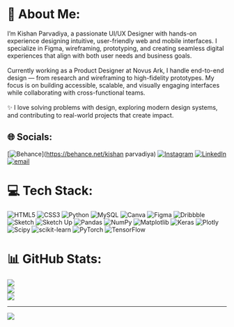 # 💫 About Me:
I’m Kishan Parvadiya, a passionate UI/UX Designer with hands-on experience designing intuitive, user-friendly web and mobile interfaces. I specialize in Figma, wireframing, prototyping, and creating seamless digital experiences that align with both user needs and business goals.<br><br>Currently working as a Product Designer at Novus Ark, I handle end-to-end design — from research and wireframing to high-fidelity prototypes. My focus is on building accessible, scalable, and visually engaging interfaces while collaborating with cross-functional teams.<br><br>✨ I love solving problems with design, exploring modern design systems, and contributing to real-world projects that create impact.


## 🌐 Socials:
[![Behance](https://img.shields.io/badge/Behance-1769ff?logo=behance&logoColor=white)](https://behance.net/kishan parvadiya) [![Instagram](https://img.shields.io/badge/Instagram-%23E4405F.svg?logo=Instagram&logoColor=white)](https://instagram.com/i_m_kishan6) [![LinkedIn](https://img.shields.io/badge/LinkedIn-%230077B5.svg?logo=linkedin&logoColor=white)](https://linkedin.com/in/kishan-parvadiya-593120268) [![email](https://img.shields.io/badge/Email-D14836?logo=gmail&logoColor=white)](mailto:kishanpatel486630@gmail.com) 

# 💻 Tech Stack:
![HTML5](https://img.shields.io/badge/html5-%23E34F26.svg?style=for-the-badge&logo=html5&logoColor=white) ![CSS3](https://img.shields.io/badge/css3-%231572B6.svg?style=for-the-badge&logo=css3&logoColor=white) ![Python](https://img.shields.io/badge/python-3670A0?style=for-the-badge&logo=python&logoColor=ffdd54) ![MySQL](https://img.shields.io/badge/mysql-4479A1.svg?style=for-the-badge&logo=mysql&logoColor=white) ![Canva](https://img.shields.io/badge/Canva-%2300C4CC.svg?style=for-the-badge&logo=Canva&logoColor=white) ![Figma](https://img.shields.io/badge/figma-%23F24E1E.svg?style=for-the-badge&logo=figma&logoColor=white) ![Dribbble](https://img.shields.io/badge/Dribbble-EA4C89?style=for-the-badge&logo=dribbble&logoColor=white) ![Sketch](https://img.shields.io/badge/Sketch-FFB387?style=for-the-badge&logo=sketch&logoColor=black) ![Sketch Up](https://img.shields.io/badge/SketchUp-005F9E?style=for-the-badge&logo=sketchup&logoColor=white) ![Pandas](https://img.shields.io/badge/pandas-%23150458.svg?style=for-the-badge&logo=pandas&logoColor=white) ![NumPy](https://img.shields.io/badge/numpy-%23013243.svg?style=for-the-badge&logo=numpy&logoColor=white) ![Matplotlib](https://img.shields.io/badge/Matplotlib-%23ffffff.svg?style=for-the-badge&logo=Matplotlib&logoColor=black) ![Keras](https://img.shields.io/badge/Keras-%23D00000.svg?style=for-the-badge&logo=Keras&logoColor=white) ![Plotly](https://img.shields.io/badge/Plotly-%233F4F75.svg?style=for-the-badge&logo=plotly&logoColor=white) ![Scipy](https://img.shields.io/badge/SciPy-%230C55A5.svg?style=for-the-badge&logo=scipy&logoColor=%white) ![scikit-learn](https://img.shields.io/badge/scikit--learn-%23F7931E.svg?style=for-the-badge&logo=scikit-learn&logoColor=white) ![PyTorch](https://img.shields.io/badge/PyTorch-%23EE4C2C.svg?style=for-the-badge&logo=PyTorch&logoColor=white) ![TensorFlow](https://img.shields.io/badge/TensorFlow-%23FF6F00.svg?style=for-the-badge&logo=TensorFlow&logoColor=white)
# 📊 GitHub Stats:
![](https://github-readme-stats.vercel.app/api?username=kishanpatel486630&theme=dark&hide_border=false&include_all_commits=false&count_private=false)<br/>
![](https://nirzak-streak-stats.vercel.app/?user=kishanpatel486630&theme=dark&hide_border=false)<br/>
![](https://github-readme-stats.vercel.app/api/top-langs/?username=kishanpatel486630&theme=dark&hide_border=false&include_all_commits=false&count_private=false&layout=compact)

---
[![](https://visitcount.itsvg.in/api?id=kishanpatel486630&icon=0&color=0)](https://visitcount.itsvg.in)

<!-- Proudly created with GPRM ( https://gprm.itsvg.in ) -->
